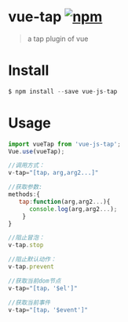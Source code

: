 # vue-tap [![npm](https://img.shields.io/npm/v/vue-js-tap.svg)](https://www.npmjs.com/package/vue-js-tap)
> a tap plugin of vue
# Install
```js
$ npm install --save vue-js-tap
```
# Usage
```js
import vueTap from 'vue-js-tap';
Vue.use(vueTap);

//调用方式：
v-tap="[tap，arg,arg2...]"

//获取参数:
methods:{
   tap:function(arg,arg2...){
      console.log(arg,arg2...);
    }
}

//阻止冒泡：
v-tap.stop

//阻止默认动作：
v-tap.prevent

//获取当前dom节点
v-tap="[tap，'$el']"

//获取当前事件
v-tap="[tap，'$event']"
```
